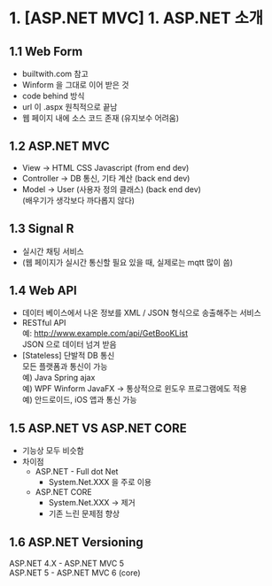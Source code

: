 # 1. [ASP.NET MVC] 1. ASP.NET 소개 
## 1.1 Web Form
 - builtwith.com 참고
 - Winform 을 그대로 이어 받은 것 
 - code behind 방식
 - url 이 .aspx 원칙적으로 끝남
 - 웹 페이지 내에 소스 코드 존재 (유지보수 어려움)
 
## 1.2 ASP.NET MVC
- View -> HTML CSS Javascript   (from end dev)
- Controller -> DB 통신, 기타 계산 (back end dev)
- Model -> User (사용자 정의 클래스)  (back end dev)  
 (배우기가 생각보다 까다롭지 않다)

## 1.3 Signal R
- 실시간 채팅 서비스  
- (웹 페이지가 실시간 통신할 필요 있을 때, 실제로는 mqtt 많이 씀)

## 1.4 Web API
- 데이터 베이스에서 나온 정보를 XML / JSON 형식으로 송출해주는 서비스
- RESTful API  
  예: http://www.example.com/api/GetBooKList  
  JSON 으로 데이터 넘겨 받음
- [Stateless]  단발적 DB 통신 <br>
   모든 플랫폼과 통신이 가능  
      예) Java Spring ajax  
      예) WPF Winform JavaFX -> 통상적으로 윈도우 프로그램에도 적용  
      예) 안드로이드, iOS 앱과 통신 가능  

## 1.5 ASP.NET  VS  ASP.NET CORE
- 기능상 모두 비슷함
- 차이점   
  - ASP.NET  - Full dot Net  
    - System.Net.XXX   을 주로 이용  
  - ASP.NET CORE  
    - System.Net.XXX   -> 제거  
    - 기존 느린 문제점 향상  

## 1.6 ASP.NET Versioning 
ASP.NET 4.X  - ASP.NET MVC 5  
ASP.NET 5    - ASP.NET MVC 6   (core)

